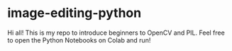 # image-editing-python
Hi all! This is my repo to introduce beginners to OpenCV and PIL.
Feel free to open the Python Notebooks on Colab and run!
